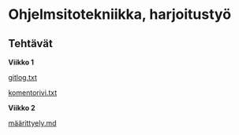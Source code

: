 # Ohjelmsitotekniikka, harjoitustyö
## Tehtävät
**Viikko 1**  

[gitlog.txt](https://github.com/aitoAarni/ot-harjoitustyo-take2/blob/master/laskarit/viikko1/gitlog.txt)  

[komentorivi.txt](https://github.com/aitoAarni/ot-harjoitustyo-take2/blob/master/laskarit/viikko1/komentorivi.txt)

**Viikko 2**

[määrittyely.md](https://github.com/aitoAarni/ot-harjoitustyo-take2/blob/master/dokumentaatio/vaatimusmaarittely.md)
